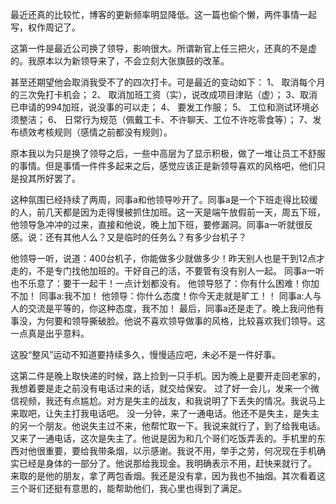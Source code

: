 ﻿---
Title: 两件小事
date: 2021-06-14 
Tags:
    - "换领导"
    - "陌生人"
categories: ["essay"]
---

最近还真的比较忙，博客的更新频率明显降低。这一篇也偷个懒，两件事情一起写，权作周记了。

这第一件是最近公司换了领导，影响很大。所谓新官上任三把火，还真的不是虚的。我原本以为新领导来了，不会立刻大张旗鼓的改革。

甚至还期望他会取消我受不了的四次打卡。可是最近的变动如下：
1、 取消每个月的三次免打卡机会；
2、 取消加班工资（实），说改成项目津贴（虚）；
3、取消已申请的994加班，说没事的可以走；
4、 要发工作服；
5、 工位和测试环境必须整洁；
6、 日常行为规范（佩戴工卡、不许聊天、工位不许吃零食等）；
7、发布绩效考核规则（感情之前都没有规则）。

原本我以为只是换了领导之后，一些中高层为了显示积极，做了一堆让员工不舒服的事情。但是事情一件件多起来之后，感觉应该正是新领导喜欢的风格吧，他们只是投其所好罢了。

这种氛围已经持续了两周，同事a和他领导吵开了。同事a是一个下班走得比较缓的人，前几天都是因为走得慢被抓住加班。这一天是端午放假前一天，周五下班，他领导急冲冲的过来，直接和他说，晚上加下班，要修漏洞。同事a一听就很反感。说：还有其他人么？又是临时的任务么？有多少台机子？

他领导一听，说道：400台机子，你能做多少就做多少！昨天别人也是干到12点才走的，不是专门找他加班的。干好自己的活，不要管有没有别人一起。
同事a一听也不乐意了：要干一起干！一点计划都没有。
他领导怒了：你有什么困难！你加不加！
同事a:我不加！
他领导：你什么态度！你今天走就是旷工！！
同事a:人与人的交流是平等的，你这种态度，我不加！
最后，同事a还是走了。晚上我问他有事没，为何要和领导撕破脸。他说不喜欢领导做事的风格，比较喜欢我们领导。这一点真是出乎意料。

这股“整风”运动不知道要持续多久，慢慢适应吧，未必不是一件好事。


这第二件是晚上取快递的时候，路上捡到一只手机。因为晚上是要开走回老家的，我想着要是走之前没有电话过来的话，就交给保安。
过了好一会儿，发来一个微信视频，我还有点尴尬。对方是失主的战友，和我说明了下丢失的情况。我说马上来取吧，让失主打我电话吧。
没一分钟，来了一通电话。他还不是失主，是失主的另一个朋友。他说失主过不来，他帮忙取一下。我说来就行了，到了给我电话。
又来了一通电话，这次是失主了。他说是因为和几个哥们吃饭弄丢的。手机里的东西对他很重要，要给我带条烟，以示感谢。我说不用，举手之劳，何况现在手机确实已经是身体的一部分了。他说那给我现金。我明确表示不用，赶快来就行了。
来取的是他的朋友，拿了两包香烟。我还是没有拿，因为我也不抽烟。其次看着这三个哥们还挺有意思的，能帮助他们，我心里也得到了满足。
